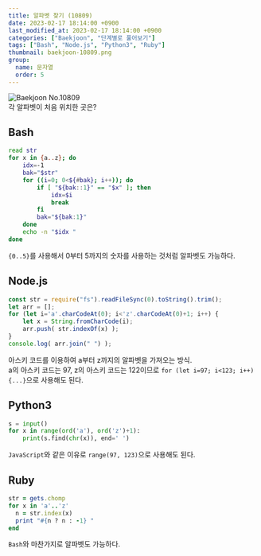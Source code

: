 ```yaml
---
title: 알파벳 찾기 (10809)
date: 2023-02-17 18:14:00 +0900
last_modified_at: 2023-02-17 18:14:00 +0900
categories: ["Baekjoon", "단계별로 풀어보기"]
tags: ["Bash", "Node.js", "Python3", "Ruby"]
thumbnail: baekjoon-10809.png
group:
  name: 문자열
  order: 5
---
```


![Baekjoon No.10809](baekjoon-10809.png)  
각 알파벳이 처음 위치한 곳은?

## Bash
```bash
read str
for x in {a..z}; do
	idx=-1
	bak="$str"
	for ((i=0; 0<${#bak}; i++)); do
		if [ "${bak::1}" == "$x" ]; then
			idx=$i
			break
		fi
		bak="${bak:1}"
	done
	echo -n "$idx "
done
```
`{0..5}`를 사용해서 0부터 5까지의 숫자를 사용하는 것처럼 알파벳도 가능하다.

## Node.js
```javascript
const str = require("fs").readFileSync(0).toString().trim();
let arr = [];
for (let i='a'.charCodeAt(0); i<'z'.charCodeAt(0)+1; i++) {
	let x = String.fromCharCode(i);
	arr.push( str.indexOf(x) );
}
console.log( arr.join(" ") );
```
아스키 코드를 이용하여 a부터 z까지의 알파벳을 가져오는 방식.  
a의 아스키 코드는 97, z의 아스키 코드는 122이므로 `for (let i=97; i<123; i++) {...}`으로 사용해도 된다.

## Python3
```python
s = input()
for x in range(ord('a'), ord('z')+1):
    print(s.find(chr(x)), end=' ')
```
`JavaScript`와 같은 이유로 `range(97, 123)`으로 사용해도 된다.

## Ruby
```ruby
str = gets.chomp
for x in 'a'..'z'
  n = str.index(x)
  print "#{n ? n : -1} "
end
```
`Bash`와 마찬가지로 알파벳도 가능하다.
